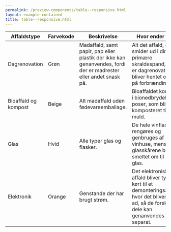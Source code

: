```yaml
--- 
permalink: /preview-components/table--responsive.html
layout: example-contained 
title: Table--responsive.html
---
```

<table class="table table--responsive-headers">
    <thead>
        <tr>
            <th>Affaldstype</th>
            <th>Farvekode</th>
            <th>Beskrivelse</th>
            <th>Hvor ender det?</th>
        </tr>
    </thead>
    <tbody>
        <tr>
            <td>Dagrenovation</td>
            <td>Grøn</td>
            <td>Madaffald, samt papir, pap eller plastik der ikke kan
                genanvendes, fordi der er madrester eller andet snask på.
            </td>
            <td>Alt det affald, du smider ud i din primære skraldespand,
                som er dagrenovationen, bliver hentet og kørt på
                forbrændingen. </td>
        </tr>
        <tr>
            <td>Bioaffald og kompost</td>
            <td>Beige</td>
            <td>Alt madaffald uden fødevareemballage.</td>
            <td>Bioaffaldet kommes i bionedbrydelige poser, som bliver
                komposteret til muld.</td>
        </tr>
        <tr>
            <td>Glas</td>
            <td>Hvid</td>
            <td>Alle typer glas og flasker.</td>
            <td>De hele vinflasker rengøres og genbruges af vinhuse, mens
                glasskårene bliver smeltet om til nyt glas.</td>
        </tr>
        <tr>
            <td>Elektronik</td>
            <td>Orange</td>
            <td>Genstande der har brugt strøm.</td>
            <td>Det elektroniske affald bliver typisk kørt til et
                demonteringsanlæg, hvor det bliver skilt ad, så de
                forskellige dele kan genanvendes separat.</td>
        </tr>
    </tbody>
</table>
